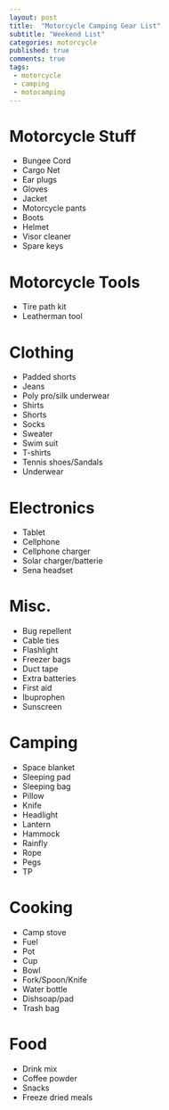 ```yaml
---
layout: post
title:  "Motorcycle Camping Gear List"
subtitle: "Weekend List"
categories: motorcycle
published: true
comments: true
tags:
 - motorcycle
 - camping
 - motocamping
---
```


Motorcycle Stuff
================

 * Bungee Cord
 * Cargo Net
 * Ear plugs
 * Gloves
 * Jacket
 * Motorcycle pants
 * Boots
 * Helmet
 * Visor cleaner
 * Spare keys

Motorcycle Tools
================
 
 * Tire path kit
 * Leatherman tool

Clothing
========

 * Padded shorts
 * Jeans
 * Poly pro/silk underwear
 * Shirts
 * Shorts
 * Socks
 * Sweater
 * Swim suit
 * T-shirts
 * Tennis shoes/Sandals
 * Underwear

Electronics
===========

 * Tablet
 * Cellphone
 * Cellphone charger
 * Solar charger/batterie
 * Sena headset

Misc.
=====

 * Bug repellent
 * Cable ties
 * Flashlight
 * Freezer bags
 * Duct tape
 * Extra batteries
 * First aid
 * Ibuprophen
 * Sunscreen

Camping
=======

 * Space blanket
 * Sleeping pad
 * Sleeping bag
 * Pillow 
 * Knife
 * Headlight
 * Lantern
 * Hammock
 * Rainfly
 * Rope
 * Pegs
 * TP

Cooking
=======

 * Camp stove
 * Fuel
 * Pot
 * Cup
 * Bowl
 * Fork/Spoon/Knife
 * Water bottle
 * Dishsoap/pad
 * Trash bag

Food
====

 * Drink mix
 * Coffee powder
 * Snacks
 * Freeze dried meals
